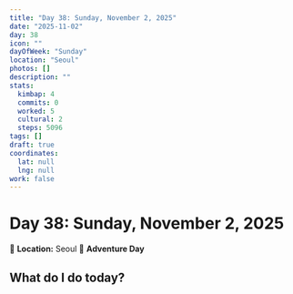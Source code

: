 ```yaml
---
title: "Day 38: Sunday, November 2, 2025"
date: "2025-11-02"
day: 38
icon: ""
dayOfWeek: "Sunday"
location: "Seoul"
photos: []
description: ""
stats:
  kimbap: 4
  commits: 0
  worked: 5
  cultural: 2
  steps: 5096
tags: []
draft: true
coordinates:
  lat: null
  lng: null
work: false
---
```

# Day 38: Sunday, November 2, 2025

📍 **Location:** Seoul
🎒 **Adventure Day**

## What do I do today?


